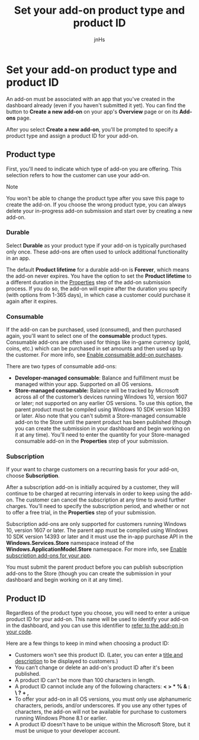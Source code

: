 ﻿---
author: jnHs
Description: When you create a new add-on in the Windows Dev Center dashboard, you need to specify a product type and assign it a product ID.
title: Set your add-on product type and product ID
ms.assetid: 59497B0F-82F0-4CEE-B628-040EF9ED8D3D
ms.author: wdg-dev-content
ms.date: 01/12/2018
ms.topic: article
ms.prod: windows
ms.technology: uwp
keywords: windows 10, uwp, add-ons, iap, durable, consumable, subscription, product type, product id, in-app purchase, in-app product
ms.localizationpriority: medium
---

# Set your add-on product type and product ID

An add-on must be associated with an app that you've created in the dashboard already (even if you haven't submitted it yet). You can find the button to **Create a new add-on** on your app's **Overview** page or on its **Add-ons** page.

After you select **Create a new add-on**, you'll be prompted to specify a product type and assign a product ID for your add-on.

## Product type

First, you'll need to indicate which type of add-on you are offering. This selection refers to how the customer can use your add-on.

> [!NOTE]
> You won't be able to change the product type after you save this page to create the add-on. If you choose the wrong product type, you can always delete your in-progress add-on submission and start over by creating a new add-on.

<span id="durable" />

### Durable

Select **Durable** as your product type if your add-on is typically purchased only once. These add-ons are often used to unlock additional functionality in an app.

The default **Product lifetime** for a durable add-on is **Forever**, which means the add-on never expires. You have the option to set the **Product lifetime** to a different duration in the [Properties](enter-add-on-properties.md) step of the add-on submission process. If you do so, the add-on will expire after the duration you specify (with options from 1-365 days), in which case a customer could purchase it again after it expires.

<span id="consumable" />

### Consumable

If the add-on can be purchased, used (consumed), and then purchased again, you'll want to select one of the **consumable** product types. Consumable add-ons are often used for things like in-game currency (gold, coins, etc.) which can be purchased in set amounts and then used up by the customer. For more info, see [Enable consumable add-on purchases](../monetize/enable-consumable-add-on-purchases.md).

There are two types of consumable add-ons:
- **Developer-managed consumable**: Balance and fulfillment must be managed within your app. Supported on all OS versions.
- **Store-managed consumable:** Balance will be tracked by Microsoft across all of the customer’s devices running Windows 10, version 1607 or later; not supported on any earlier OS versions. To use this option, the parent product must be compiled using Windows 10 SDK version 14393 or later. Also note that you can't submit a Store-managed consumable add-on to the Store until the parent product has been published (though you can create the submission in your dashboard and begin working on it at any time). You'll need to enter the quantity for your Store-managed consumable add-on in the **Properties** step of your submission.

<span id="subscription" />

### Subscription

If your want to charge customers on a recurring basis for your add-on, choose **Subscription**.

After a subscription add-on is initially acquired by a customer, they will continue to be charged at recurring intervals in order to keep using the add-on. The customer can cancel the subscription at any time to avoid further charges. You'll need to specify the subscription period, and whether or not to offer a free trial, in the **Properties** step of your submission.

Subscription add-ons are only supported for customers running Windows 10, version 1607 or later. The parent app must be compiled using Windows 10 SDK version 14393 or later and it must use the in-app purchase API in the **Windows.Services.Store** namespace instead of the **Windows.ApplicationModel.Store** namespace. For more info, see [Enable subscription add-ons for your app](../monetize/enable-subscription-add-ons-for-your-app.md).

You must submit the parent product before you can publish subscription add-ons to the Store (though you can create the submission in your dashboard and begin working on it at any time).

## Product ID

Regardless of the product type you choose, you will need to enter a unique product ID for your add-on. This name will be used to identify your add-on in the dashboard, and you can use this identifier to [refer to the add-on in your code](../monetize/in-app-purchases-and-trials.md#how-to-use-product-ids-for-add-ons-in-your-code).

Here are a few things to keep in mind when choosing a product ID:

-   Customers won't see this product ID. (Later, you can enter a [title and description](create-add-on-descriptions.md) to be displayed to customers.)
-   You can’t change or delete an add-on's product ID after it's been published.
-   A product ID can't be more than 100 characters in length.
-   A product ID cannot include any of the following characters: **&lt; &gt; \* % & : \\ ? + ,**
-   To offer your add-on in all OS versions, you must only use alphanumeric characters, periods, and/or underscores. If you use any other types of characters, the add-on will not be available for purchase to customers running Windows Phone 8.1 or earlier.
-   A product ID doesn't have to be unique within the Microsoft Store, but it must be unique to your developer account.
 
